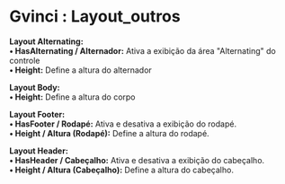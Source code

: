 # Gvinci : Layout\_outros

**Layout Alternating:**  
      **• HasAlternating / Alternador:** Ativa a exibição da área "Alternating" do controle  
      **• Height:** Define a altura do alternador  
  
**Layout Body:**  
      **• Height:** Define a altura do corpo  
  
**Layout Footer:**  
      **• HasFooter / Rodapé:** Ativa e desativa a exibição do rodapé.  
      **• Height / Altura \(Rodapé\):** Define a altura do rodapé.  
  
**Layout Header:**  
      **• HasHeader / Cabeçalho:** Ativa e desativa a exibição do cabeçalho.  
      **• Height / Altura \(Cabeçalho\):** Define a altura do cabeçalho.

